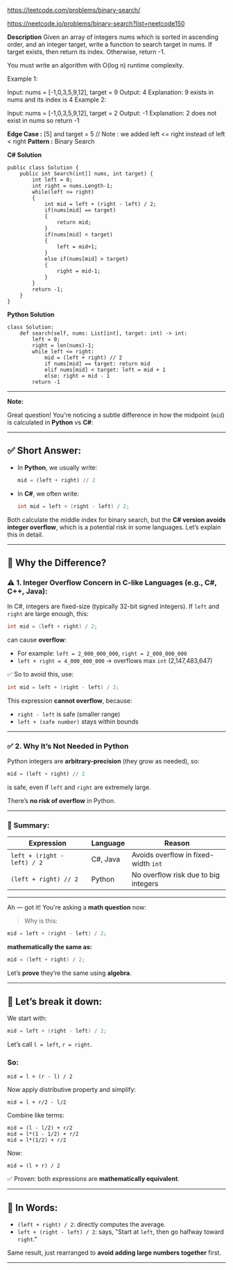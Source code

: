 https://leetcode.com/problems/binary-search/

https://neetcode.io/problems/binary-search?list=neetcode150

**Description**
Given an array of integers nums which is sorted in ascending order, and an integer target, write a function to search target in nums. If target exists, then return its index. Otherwise, return -1.

You must write an algorithm with O(log n) runtime complexity.

Example 1:

Input: nums = [-1,0,3,5,9,12], target = 9
Output: 4
Explanation: 9 exists in nums and its index is 4
Example 2:

Input: nums = [-1,0,3,5,9,12], target = 2
Output: -1
Explanation: 2 does not exist in nums so return -1

**Edge Case :** [5] and target = 5 // Note : we added left <= right instead of left < right
**Pattern :** Binary Search

**C# Solution**

    public class Solution {
        public int Search(int[] nums, int target) {
            int left = 0;
            int right = nums.Length-1;
            while(left <= right)
            {
                int mid = left + (right - left) / 2;
                if(nums[mid] == target)
                {
                    return mid;
                }
                if(nums[mid] < target)
                {
                    left = mid+1;
                }
                else if(nums[mid] > target)
                {
                    right = mid-1;
                }
            }
            return -1;
        }
    }

**Python Solution**

    class Solution:
        def search(self, nums: List[int], target: int) -> int:
            left = 0;
            right = len(nums)-1;
            while left <= right:
                mid = (left + right) // 2
                if nums[mid] == target: return mid
                elif nums[mid] < target: left = mid + 1
                else: right = mid - 1
            return -1

----

**Note:**

Great question! You're noticing a subtle difference in how the midpoint (`mid`) is calculated in **Python** vs **C#**:

---

## ✅ Short Answer:

* In **Python**, we usually write:

  ```python
  mid = (left + right) // 2
  ```
* In **C#**, we often write:

  ```csharp
  int mid = left + (right - left) / 2;
  ```

Both calculate the middle index for binary search, but the **C# version avoids integer overflow**, which is a potential risk in some languages. Let’s explain this in detail.

---

## 🧠 Why the Difference?

### ⚠️ 1. **Integer Overflow Concern in C-like Languages (e.g., C#, C++, Java):**

In C#, integers are fixed-size (typically 32-bit signed integers). If `left` and `right` are large enough, this:

```csharp
int mid = (left + right) / 2;
```

can cause **overflow**:

* For example: `left = 2_000_000_000`, `right = 2_000_000_000`
* `left + right = 4_000_000_000` → overflows max `int` (2,147,483,647)

✅ So to avoid this, use:

```csharp
int mid = left + (right - left) / 2;
```

This expression **cannot overflow**, because:

* `right - left` is safe (smaller range)
* `left + (safe number)` stays within bounds

---

### ✅ 2. **Why It’s Not Needed in Python**

Python integers are **arbitrary-precision** (they grow as needed), so:

```python
mid = (left + right) // 2
```

is safe, even if `left` and `right` are extremely large.

There’s **no risk of overflow** in Python.

---

### 📝 Summary:

| Expression                  | Language | Reason                               |
| --------------------------- | -------- | ------------------------------------ |
| `left + (right - left) / 2` | C#, Java | Avoids overflow in fixed-width `int` |
| `(left + right) // 2`       | Python   | No overflow risk due to big integers |

---

Ah — got it! You're asking a **math question** now:

> Why is this:

```csharp
mid = left + (right - left) / 2;
```

**mathematically the same as:**

```csharp
mid = (left + right) / 2;
```

Let’s **prove** they’re the same using **algebra**.

---

## 🧮 Let’s break it down:

We start with:

```csharp
mid = left + (right - left) / 2;
```

Let’s call `l = left`, `r = right`.

### So:

```
mid = l + (r - l) / 2
```

Now apply distributive property and simplify:

```
mid = l + r/2 - l/2
```

Combine like terms:

```
mid = (l - l/2) + r/2
mid = l*(1 - 1/2) + r/2
mid = l*(1/2) + r/2
```

Now:

```
mid = (l + r) / 2
```

✅ Proven: both expressions are **mathematically equivalent**.

---

## 🔁 In Words:

* `(left + right) / 2`: directly computes the average.
* `left + (right - left) / 2`: says, "Start at `left`, then go halfway toward `right`."

Same result, just rearranged to **avoid adding large numbers together** first.

---
